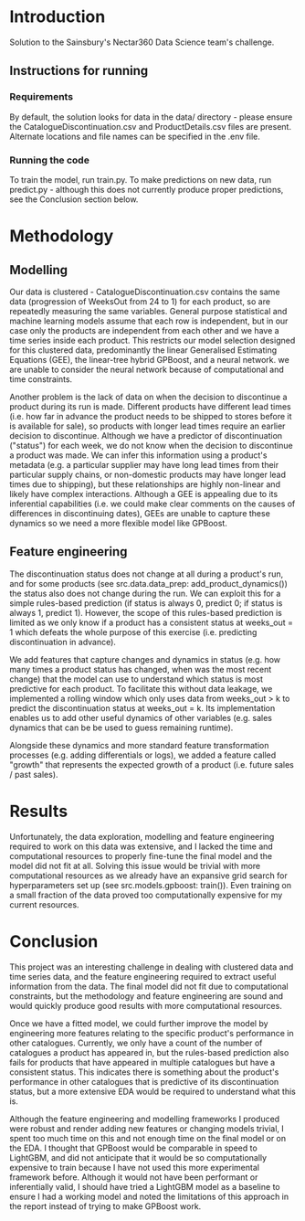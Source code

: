 # Introduction
Solution to the Sainsbury's Nectar360 Data Science team's challenge.

## Instructions for running
### Requirements
By default, the solution looks for data in the data/ directory - please ensure the CatalogueDiscontinuation.csv and ProductDetails.csv files are present. Alternate locations and file names can be specified in the .env file.

### Running the code
To train the model, run train.py. To make predictions on new data, run predict.py - although this does not currently produce proper predictions, see the Conclusion section below.

# Methodology
## Modelling
Our data is clustered - CatalogueDiscontinuation.csv contains the same data (progression of WeeksOut from 24 to 1) for each product, so are repeatedly measuring the same variables. General purpose statistical and machine learning models assume that each row is independent, but in our case only the products are independent from each other and we have a time series inside each product. This restricts our model selection designed for this clustered data, predominantly the linear Generalised Estimating Equations (GEE), the linear-tree hybrid GPBoost, and a neural network. we are unable to consider the neural network because of computational and time constraints.

Another problem is the lack of data on when the decision to discontinue a product during its run is made. Different products have different lead times (i.e. how far in advance the product needs to be shipped to stores before it is available for sale), so products with longer lead times require an earlier decision to discontinue. Although we have a predictor of discontinuation ("status") for each week, we do not know when the decision to discontinue a product was made. We can infer this information using a product's metadata (e.g. a particular supplier may have long lead times from their particular supply chains, or non-domestic products may have longer lead times due to shipping), but these relationships are highly non-linear and likely have complex interactions. Although a GEE is appealing due to its inferential capabilities (i.e. we could make clear comments on the causes of differences in discontinuing dates), GEEs are unable to capture these dynamics so we need a more flexible model like GPBoost.

## Feature engineering
The discontinuation status does not change at all during a product's run, and for some products (see src.data.data\_prep: add\_product\_dynamics()) the status also does not change during the run. We can exploit this for a simple rules-based prediction (if status is always 0, predict 0; if status is always 1, predict 1). However, the scope of this rules-based prediction is limited as we only know if a product has a consistent status at weeks\_out = 1 which defeats the whole purpose of this exercise (i.e. predicting discontinuation in advance). 

We add features that capture changes and dynamics in status (e.g. how many times a product status has changed, when was the most recent change) that the model can use to understand which status is most predictive for each product. To facilitate this without data leakage, we implemented a rolling window which only uses data from weeks\_out > k to predict the discontinuation status at weeks\_out = k. Its implementation enables us to add other useful dynamics of other variables (e.g. sales dynamics that can be be used to guess remaining runtime).

Alongside these dynamics and more standard feature transformation processes (e.g. adding differentials or logs), we added a feature called "growth" that represents the expected growth of a product (i.e. future sales / past sales).

# Results
Unfortunately, the data exploration, modelling and feature engineering required to work on this data was extensive, and I lacked the time and computational resources to properly fine-tune the final model and the model did not fit at all. Solving this issue would be trivial with more computational resources as we already have an expansive grid search for hyperparameters set up (see src.models.gpboost: train()). Even training on a small fraction of the data proved too computationally expensive for my current resources.

# Conclusion
This project was an interesting challenge in dealing with clustered data and time series data, and the feature engineering required to extract useful information from the data. The final model did not fit due to computational constraints, but the methodology and feature engineering are sound and would quickly produce good results with more computational resources.

Once we have a fitted model, we could further improve the model by engineering more features relating to the specific product's performance in other catalogues. Currently, we only have a count of the number of catalogues a product has appeared in, but the rules-based prediction also fails for products that have appeared in multiple catalogues but have a consistent status. This indicates there is something about the product's performance in other catalogues that is predictive of its discontinuation status, but a more extensive EDA would be required to understand what this is.

Although the feature engineering and modelling frameworks I produced were robust and render adding new features or changing models trivial, I spent too much time on this and not enough time on the final model or on the EDA. I thought that GPBoost would be comparable in speed to LightGBM, and did not anticipate that it would be so computationally expensive to train because I have not used this more experimental framework before. Although it would not have been performant or inferentially valid, I should have tried a LightGBM model as a baseline to ensure I had a working model and noted the limitations of this approach in the report instead of trying to make GPBoost work.
